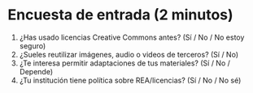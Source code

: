# Encuesta de entrada (2 minutos)
1) ¿Has usado licencias Creative Commons antes? (Sí / No / No estoy seguro)  
2) ¿Sueles reutilizar imágenes, audio o videos de terceros? (Sí / No)  
3) ¿Te interesa permitir adaptaciones de tus materiales? (Sí / No / Depende)  
4) ¿Tu institución tiene política sobre REA/licencias? (Sí / No / No sé)

